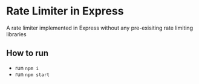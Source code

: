 # Rate Limiter in Express

A rate limiter implemented in Express without any pre-exisiting rate limiting libraries

## How to run 
- run `npm i`
- run `npm start` 
